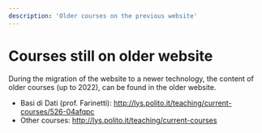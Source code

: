 ```yaml
---
description: 'Older courses on the previous website'
---
```


# Courses still on older website

During the migration of the website to a newer technology, the content of older courses (up to 2022), can be found in the older website.

- Basi di Dati (prof. Farinetti): http://lys.polito.it/teaching/current-courses/526-04afqpc
- Other courses: http://lys.polito.it/teaching/current-courses